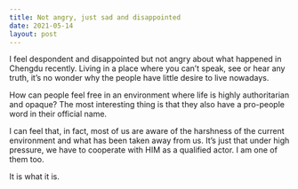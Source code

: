 ```yaml
---
title: Not angry, just sad and disappointed
date: 2021-05-14
layout: post
---
```

I feel despondent and disappointed but not angry about what happened in Chengdu recently. Living in a place where you can&#8217;t speak, see or hear any truth, it&#8217;s no wonder why the people have little desire to live nowadays.

How can people feel free in an environment where life is highly authoritarian and opaque? The most interesting thing is that they also have a pro-people word in their official name.

I can feel that, in fact, most of us are aware of the harshness of the current environment and what has been taken away from us. It&#8217;s just that under high pressure, we have to cooperate with HIM as a qualified actor. I am one of them too.

It is what it is.
